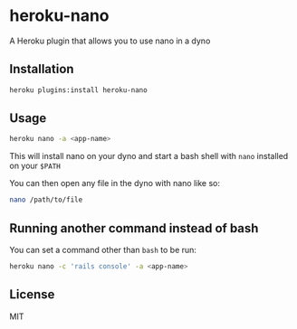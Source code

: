 # heroku-nano

A Heroku plugin that allows you to use nano in a dyno

## Installation

```bash
heroku plugins:install heroku-nano
```

## Usage

```bash
heroku nano -a <app-name>
```

This will install nano on your dyno and start a bash shell with `nano` installed on your `$PATH`

You can then open any file in the dyno with nano like so:

```bash
nano /path/to/file
```

## Running another command instead of bash

You can set a command other than `bash` to be run:

```bash
heroku nano -c 'rails console' -a <app-name>
```

## License

MIT
